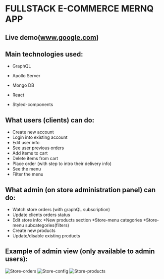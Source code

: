 # FULLSTACK E-COMMERCE MERNQ APP

## Live demo(www.google.com)

## Main technologies used:
* GraphQL
* Apollo Server

* Mongo DB

* React
* Styled-components


## What users (clients) can do:
* Create new account
* Login into existing account
* Edit user info
* See user previous orders
* Add items to cart
* Delete items from cart
* Place order (with step to intro their delivery info)
* See the menu
* Filter the menu

## What admin (on store administration panel) can do:
* Watch store orders (with graphQL subscription)
* Update clients orders status
* Edit store info:
  *New products section
  *Store-menu categories
  *Store-menu subcategories(filters)
* Create new products
* Update/disable existing products

## Example of admin view (only available to admin users):

![Store-orders](https://res.cloudinary.com/dm2qf5epa/image/upload/v1623856954/ProjectsUtilities/store-orders_otfhbf.png)
![Store-config](https://res.cloudinary.com/dm2qf5epa/image/upload/v1623856955/ProjectsUtilities/store-config_jaggq4.png)
![Store-products](https://res.cloudinary.com/dm2qf5epa/image/upload/v1623856955/ProjectsUtilities/store-products_qkirc0.png)
